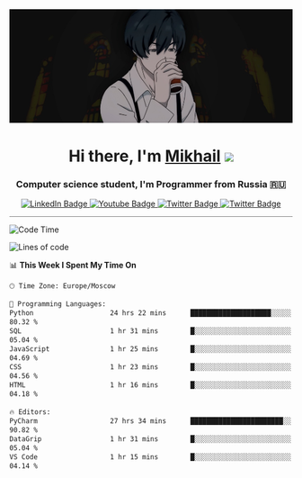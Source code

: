 <div>
  <div align="center">
    <img src="img/banner.jpg"/>
    <h1 align="center">Hi there, I'm <a href="https://github.com/Angeloffy" target="_blank">Mikhail</a> 
    <img src="https://github.com/blackcater/blackcater/raw/main/images/Hi.gif" height="32"/></h1>
  </div>

  <h3 align="center">Computer science student, I'm Programmer from Russia 🇷🇺</h3>
  <div id="badges" align="center">
    <a href="https://t.me/angeloffy">
      <img src="https://img.shields.io/badge/Telegram-2CA5E0?style=for-the-badge&logo=telegram&logoColor=white" alt="LinkedIn Badge"/>
    </a>
    <a href="https://www.youtube.com/channel/UCEL3-LeG0U1_2Ji9XXcPhkQ">
      <img src="https://img.shields.io/badge/YouTube-red?style=for-the-badge&logo=youtube&logoColor=white" alt="Youtube Badge"/>
    </a>
    <a href="mailto:angeloffy.work@gmail.com">
      <img src="https://img.shields.io/badge/Gmail-D14836?style=for-the-badge&logo=gmail&logoColor=white" alt="Twitter Badge"/>
    </a>
    <a href="https://discordapp.com/users/949624873649582121">
      <img src="https://img.shields.io/badge/Discord-7289DA?style=for-the-badge&logo=discord&logoColor=white" alt="Twitter Badge"/>
    </a>
</div>
 
 <hr style="height:1px; color:black; background-color:gray"> 
  
<!--START_SECTION:waka-->
![Code Time](http://img.shields.io/badge/Code%20Time-448%20hrs%2017%20mins-blue)

![Lines of code](https://img.shields.io/badge/From%20Hello%20World%20I%27ve%20Written-76.6%20thousand%20lines%20of%20code-blue)

📊 **This Week I Spent My Time On** 

```text
🕑︎ Time Zone: Europe/Moscow

💬 Programming Languages: 
Python                   24 hrs 22 mins      ████████████████████░░░░░   80.32 % 
SQL                      1 hr 31 mins        █░░░░░░░░░░░░░░░░░░░░░░░░   05.04 % 
JavaScript               1 hr 25 mins        █░░░░░░░░░░░░░░░░░░░░░░░░   04.69 % 
CSS                      1 hr 23 mins        █░░░░░░░░░░░░░░░░░░░░░░░░   04.56 % 
HTML                     1 hr 16 mins        █░░░░░░░░░░░░░░░░░░░░░░░░   04.18 % 

🔥 Editors: 
PyCharm                  27 hrs 34 mins      ███████████████████████░░   90.82 % 
DataGrip                 1 hr 31 mins        █░░░░░░░░░░░░░░░░░░░░░░░░   05.04 % 
VS Code                  1 hr 15 mins        █░░░░░░░░░░░░░░░░░░░░░░░░   04.14 % 
```


<!--END_SECTION:waka-->

